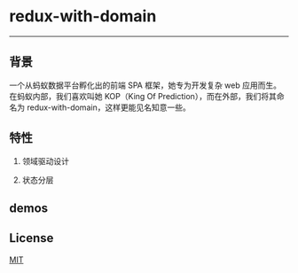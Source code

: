 # redux-with-domain

--------------------

## 背景

一个从蚂蚁数据平台孵化出的前端 SPA 框架，她专为开发复杂 web 应用而生。
在蚂蚁内部，我们喜欢叫她 KOP（King Of Prediction），而在外部，我们将其命名为 redux-with-domain，这样更能见名知意一些。

## 特性

1. 领域驱动设计

2. 状态分层

## demos

## License
[MIT](https://tldrlegal.com/license/mit-license)
